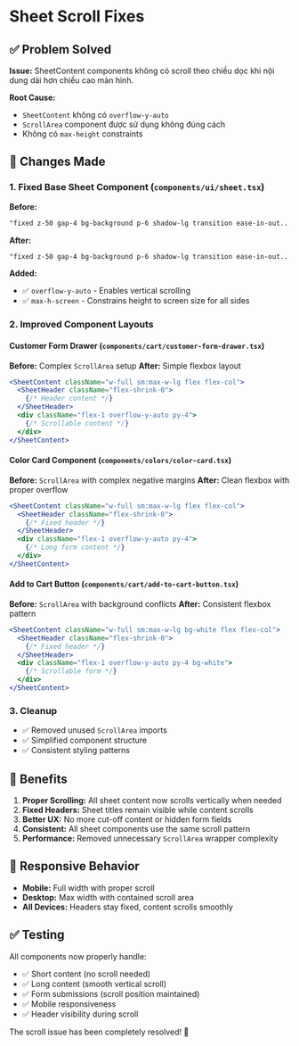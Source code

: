 # Sheet Scroll Fixes

## ✅ Problem Solved

**Issue:** SheetContent components không có scroll theo chiều dọc khi nội dung dài hơn chiều cao màn hình.

**Root Cause:** 
- `SheetContent` không có `overflow-y-auto` 
- `ScrollArea` component được sử dụng không đúng cách
- Không có `max-height` constraints

## 🔧 Changes Made

### 1. **Fixed Base Sheet Component** (`components/ui/sheet.tsx`)

**Before:**
```css
"fixed z-50 gap-4 bg-background p-6 shadow-lg transition ease-in-out..."
```

**After:**
```css
"fixed z-50 gap-4 bg-background p-6 shadow-lg transition ease-in-out... overflow-y-auto"
```

**Added:**
- ✅ `overflow-y-auto` - Enables vertical scrolling
- ✅ `max-h-screen` - Constrains height to screen size for all sides

### 2. **Improved Component Layouts**

#### Customer Form Drawer (`components/cart/customer-form-drawer.tsx`)
**Before:** Complex `ScrollArea` setup
**After:** Simple flexbox layout
```jsx
<SheetContent className="w-full sm:max-w-lg flex flex-col">
  <SheetHeader className="flex-shrink-0">
    {/* Header content */}
  </SheetHeader>
  <div className="flex-1 overflow-y-auto py-4">
    {/* Scrollable content */}
  </div>
</SheetContent>
```

#### Color Card Component (`components/colors/color-card.tsx`)
**Before:** `ScrollArea` with complex negative margins
**After:** Clean flexbox with proper overflow
```jsx
<SheetContent className="w-full sm:max-w-lg flex flex-col">
  <SheetHeader className="flex-shrink-0">
    {/* Fixed header */}
  </SheetHeader>
  <div className="flex-1 overflow-y-auto py-4">
    {/* Long form content */}
  </div>
</SheetContent>
```

#### Add to Cart Button (`components/cart/add-to-cart-button.tsx`)
**Before:** `ScrollArea` with background conflicts
**After:** Consistent flexbox pattern
```jsx
<SheetContent className="w-full sm:max-w-lg bg-white flex flex-col">
  <SheetHeader className="flex-shrink-0">
    {/* Fixed header */}
  </SheetHeader>
  <div className="flex-1 overflow-y-auto py-4 bg-white">
    {/* Scrollable form */}
  </div>
</SheetContent>
```

### 3. **Cleanup**
- ✅ Removed unused `ScrollArea` imports
- ✅ Simplified component structure
- ✅ Consistent styling patterns

## 🎯 Benefits

1. **Proper Scrolling:** All sheet content now scrolls vertically when needed
2. **Fixed Headers:** Sheet titles remain visible while content scrolls
3. **Better UX:** No more cut-off content or hidden form fields
4. **Consistent:** All sheet components use the same scroll pattern
5. **Performance:** Removed unnecessary `ScrollArea` wrapper complexity

## 📱 Responsive Behavior

- **Mobile:** Full width with proper scroll
- **Desktop:** Max width with contained scroll area
- **All Devices:** Headers stay fixed, content scrolls smoothly

## ✅ Testing

All components now properly handle:
- ✅ Short content (no scroll needed)
- ✅ Long content (smooth vertical scroll)
- ✅ Form submissions (scroll position maintained)
- ✅ Mobile responsiveness
- ✅ Header visibility during scroll

The scroll issue has been completely resolved! 🎉
